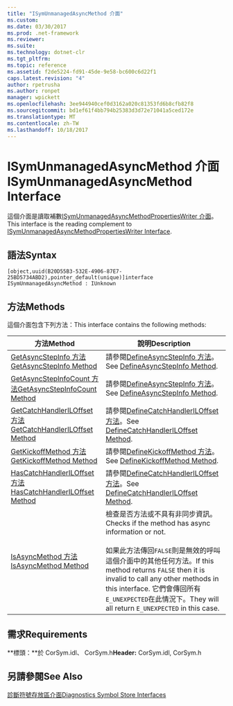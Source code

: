 ```yaml
---
title: "ISymUnmanagedAsyncMethod 介面"
ms.custom: 
ms.date: 03/30/2017
ms.prod: .net-framework
ms.reviewer: 
ms.suite: 
ms.technology: dotnet-clr
ms.tgt_pltfrm: 
ms.topic: reference
ms.assetid: f2de5224-fd91-45de-9e58-bc600c6d22f1
caps.latest.revision: "4"
author: rpetrusha
ms.author: ronpet
manager: wpickett
ms.openlocfilehash: 3ee944940cef0d3162a020c81353fd6b8cfb82f8
ms.sourcegitcommit: bd1ef61f4bb794b25383d3d72e71041a5ced172e
ms.translationtype: MT
ms.contentlocale: zh-TW
ms.lasthandoff: 10/18/2017
---
```

# <a name="isymunmanagedasyncmethod-interface"></a><span data-ttu-id="70192-102">ISymUnmanagedAsyncMethod 介面</span><span class="sxs-lookup"><span data-stu-id="70192-102">ISymUnmanagedAsyncMethod Interface</span></span>
<span data-ttu-id="70192-103">這個介面是讀取補數[ISymUnmanagedAsyncMethodPropertiesWriter 介面](../../../../docs/framework/unmanaged-api/diagnostics/isymunmanagedasyncmethodpropertieswriter-interface.md)。</span><span class="sxs-lookup"><span data-stu-id="70192-103">This interface is the reading complement to [ISymUnmanagedAsyncMethodPropertiesWriter Interface](../../../../docs/framework/unmanaged-api/diagnostics/isymunmanagedasyncmethodpropertieswriter-interface.md).</span></span>  
  
## <a name="syntax"></a><span data-ttu-id="70192-104">語法</span><span class="sxs-lookup"><span data-stu-id="70192-104">Syntax</span></span>  
  
```idl  
[object,uuid(B20D55B3-532E-4906-87E7-25BD5734ABD2),pointer_default(unique)]interface ISymUnmanagedAsyncMethod : IUnknown  
```  
  
## <a name="methods"></a><span data-ttu-id="70192-105">方法</span><span class="sxs-lookup"><span data-stu-id="70192-105">Methods</span></span>  
 <span data-ttu-id="70192-106">這個介面包含下列方法：</span><span class="sxs-lookup"><span data-stu-id="70192-106">This interface contains the following methods:</span></span>  
  
|<span data-ttu-id="70192-107">方法</span><span class="sxs-lookup"><span data-stu-id="70192-107">Method</span></span>|<span data-ttu-id="70192-108">說明</span><span class="sxs-lookup"><span data-stu-id="70192-108">Description</span></span>|  
|------------|-----------------|  
|[<span data-ttu-id="70192-109">GetAsyncStepInfo 方法</span><span class="sxs-lookup"><span data-stu-id="70192-109">GetAsyncStepInfo Method</span></span>](../../../../docs/framework/unmanaged-api/diagnostics/isymunmanagedasyncmethod-getasyncstepinfo-method.md)|<span data-ttu-id="70192-110">請參閱[DefineAsyncStepInfo 方法](../../../../docs/framework/unmanaged-api/diagnostics/isymunmanagedasyncmethodpropertieswriter-defineasyncstepinfo-method.md)。</span><span class="sxs-lookup"><span data-stu-id="70192-110">See [DefineAsyncStepInfo Method](../../../../docs/framework/unmanaged-api/diagnostics/isymunmanagedasyncmethodpropertieswriter-defineasyncstepinfo-method.md).</span></span>|  
|[<span data-ttu-id="70192-111">GetAsyncStepInfoCount 方法</span><span class="sxs-lookup"><span data-stu-id="70192-111">GetAsyncStepInfoCount Method</span></span>](../../../../docs/framework/unmanaged-api/diagnostics/isymunmanagedasyncmethod-getasyncstepinfocount-method.md)|<span data-ttu-id="70192-112">請參閱[DefineAsyncStepInfo 方法](../../../../docs/framework/unmanaged-api/diagnostics/isymunmanagedasyncmethodpropertieswriter-defineasyncstepinfo-method.md)。</span><span class="sxs-lookup"><span data-stu-id="70192-112">See [DefineAsyncStepInfo Method](../../../../docs/framework/unmanaged-api/diagnostics/isymunmanagedasyncmethodpropertieswriter-defineasyncstepinfo-method.md).</span></span>|  
|[<span data-ttu-id="70192-113">GetCatchHandlerILOffset 方法</span><span class="sxs-lookup"><span data-stu-id="70192-113">GetCatchHandlerILOffset Method</span></span>](../../../../docs/framework/unmanaged-api/diagnostics/isymunmanagedasyncmethod-getcatchhandleriloffset-method.md)|<span data-ttu-id="70192-114">請參閱[DefineCatchHandlerILOffset 方法](../../../../docs/framework/unmanaged-api/diagnostics/isymunmanagedasyncmethodpropertieswriter-definecatchhandleriloffset-method.md)。</span><span class="sxs-lookup"><span data-stu-id="70192-114">See [DefineCatchHandlerILOffset Method](../../../../docs/framework/unmanaged-api/diagnostics/isymunmanagedasyncmethodpropertieswriter-definecatchhandleriloffset-method.md).</span></span>|  
|[<span data-ttu-id="70192-115">GetKickoffMethod 方法</span><span class="sxs-lookup"><span data-stu-id="70192-115">GetKickoffMethod Method</span></span>](../../../../docs/framework/unmanaged-api/diagnostics/isymunmanagedasyncmethod-getkickoffmethod-method.md)|<span data-ttu-id="70192-116">請參閱[DefineKickoffMethod 方法](../../../../docs/framework/unmanaged-api/diagnostics/isymunmanagedasyncmethodpropertieswriter-definekickoffmethod-method.md)。</span><span class="sxs-lookup"><span data-stu-id="70192-116">See [DefineKickoffMethod Method](../../../../docs/framework/unmanaged-api/diagnostics/isymunmanagedasyncmethodpropertieswriter-definekickoffmethod-method.md).</span></span>|  
|[<span data-ttu-id="70192-117">HasCatchHandlerILOffset 方法</span><span class="sxs-lookup"><span data-stu-id="70192-117">HasCatchHandlerILOffset Method</span></span>](../../../../docs/framework/unmanaged-api/diagnostics/isymunmanagedasyncmethod-hascatchhandleriloffset-method.md)|<span data-ttu-id="70192-118">請參閱[DefineCatchHandlerILOffset 方法](../../../../docs/framework/unmanaged-api/diagnostics/isymunmanagedasyncmethodpropertieswriter-definecatchhandleriloffset-method.md)。</span><span class="sxs-lookup"><span data-stu-id="70192-118">See [DefineCatchHandlerILOffset Method](../../../../docs/framework/unmanaged-api/diagnostics/isymunmanagedasyncmethodpropertieswriter-definecatchhandleriloffset-method.md).</span></span>|  
|[<span data-ttu-id="70192-119">IsAsyncMethod 方法</span><span class="sxs-lookup"><span data-stu-id="70192-119">IsAsyncMethod Method</span></span>](../../../../docs/framework/unmanaged-api/diagnostics/isymunmanagedasyncmethod-isasyncmethod-method.md)|<span data-ttu-id="70192-120">檢查是否方法或不具有非同步資訊。</span><span class="sxs-lookup"><span data-stu-id="70192-120">Checks if the method has async information or not.</span></span><br /><br /> <span data-ttu-id="70192-121">如果此方法傳回`FALSE`則是無效的呼叫這個介面中的其他任何方法。</span><span class="sxs-lookup"><span data-stu-id="70192-121">If this method returns `FALSE` then it is invalid to call any other methods in this interface.</span></span> <span data-ttu-id="70192-122">它們會傳回所有`E_UNEXPECTED`在此情況下。</span><span class="sxs-lookup"><span data-stu-id="70192-122">They will all return `E_UNEXPECTED` in this case.</span></span>|  
  
## <a name="requirements"></a><span data-ttu-id="70192-123">需求</span><span class="sxs-lookup"><span data-stu-id="70192-123">Requirements</span></span>  
 <span data-ttu-id="70192-124">**標頭：**於 CorSym.idl、 CorSym.h</span><span class="sxs-lookup"><span data-stu-id="70192-124">**Header:** CorSym.idl, CorSym.h</span></span>  
  
## <a name="see-also"></a><span data-ttu-id="70192-125">另請參閱</span><span class="sxs-lookup"><span data-stu-id="70192-125">See Also</span></span>  
 [<span data-ttu-id="70192-126">診斷符號存放區介面</span><span class="sxs-lookup"><span data-stu-id="70192-126">Diagnostics Symbol Store Interfaces</span></span>](../../../../docs/framework/unmanaged-api/diagnostics/diagnostics-symbol-store-interfaces.md)
